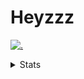 # Heyzzz  

[![.](https://skillicons.dev/icons?i=ts,nextjs,nestjs,mongodb)](https://skillicons.dev)  

<details>
<summary>Stats</summary
<!--START_SECTION:waka-->

```txt
TypeScript                 3 hrs 18 mins   █████████████████▓░░░░░░░   71.32 %
Bash                       26 mins         ██▒░░░░░░░░░░░░░░░░░░░░░░   09.50 %
SSH Config                 25 mins         ██▒░░░░░░░░░░░░░░░░░░░░░░   09.15 %
CSS                        8 mins          ▓░░░░░░░░░░░░░░░░░░░░░░░░   03.23 %
Other                      7 mins          ▓░░░░░░░░░░░░░░░░░░░░░░░░   02.73 %
```

<!--END_SECTION:waka-->
</details>
